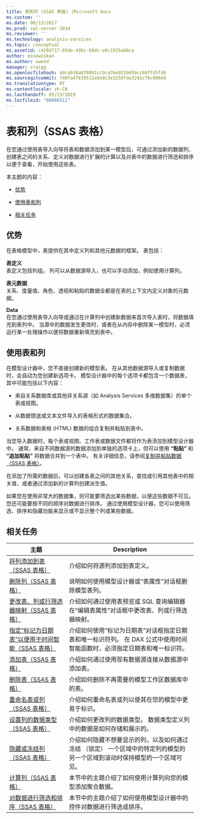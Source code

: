 ```yaml
---
title: 表和列 (SSAS 表格) |Microsoft Docs
ms.custom: ''
ms.date: 06/13/2017
ms.prod: sql-server-2014
ms.reviewer: ''
ms.technology: analysis-services
ms.topic: conceptual
ms.assetid: c428d717-05de-436c-b9dc-e8c1925a60ca
author: minewiskan
ms.author: owend
manager: craigg
ms.openlocfilehash: 4dcab58a876881cc9ca76e9159d5bcc68ffd5fdb
ms.sourcegitcommit: f40fa47619512a9a9c3e3258fda3242c76c008e6
ms.translationtype: MT
ms.contentlocale: zh-CN
ms.lasthandoff: 05/23/2019
ms.locfileid: "66066511"
---
```

# <a name="tables-and-columns-ssas-tabular"></a>表和列（SSAS 表格）
  在您通过使用表导入向导将表和数据添加到某一模型后，可通过添加新的数据列、创建表之间的关系、定义对数据进行扩展的计算以及对表中的数据进行筛选和排序以便于查看，开始使用这些表。  
  
 本主题的内容：  
  
-   [优势](#bkmk_benefits)  
  
-   [使用表和列](#bkmk_working)  
  
-   [相关任务](#bkmk_related_tasks)  
  
##  <a name="bkmk_benefits"></a> 优势  
 在表格模型中，表提供在其中定义列和其他元数据的框架。 表包括：  
  
 **表定义**  
 表定义包括列组。 列可以从数据源导入，也可以手动添加，例如使用计算列。  
  
 **表元数据**  
 关系、度量值、角色、透视和粘贴的数据全都是在表的上下文内定义对象的元数据。  
  
 **Data**  
 在您通过使用表导入向导或通过在计算列中创建新数据来首次导入表时，将数据填充到表列中。 当源中的数据发生更改时，或者在从内存中删除某一模型时，必须运行某一处理操作以便将数据重新填充到表中。  
  
##  <a name="bkmk_working"></a> 使用表和列  
 在模型设计器中，您不直接创建新的模型表。 在从其他数据源导入或复制数据时，会自动为您创建新选项卡。 模型设计器中的每个选项卡都包含一个数据表，其中可能包括以下内容：  
  
-   来自关系数据库或其他非关系源（如 Analysis Services 多维数据集）的单个表或视图。  
  
-   从数据馈送或文本文件导入的表格形式的数据集合。  
  
-   关系数据和表格 (HTML) 数据的组合复制并粘贴到表中。  
  
 当您导入数据时，每个表或视图、工作表或数据文件都将作为表添加到模型设计器中。 通常，来自不同数据源的数据添加到单独的选项卡上，但可以使用 **“粘贴”** 和 **“追加粘贴”** 将数据合并到一个表中。 有关详细信息，请参阅[复制并粘贴数据（SSAS 表格）](../copy-and-paste-data-ssas-tabular.md)。  
  
 在添加了所需的数据后，可以创建各表之间的其他关系，查找或引用其他表中的相关值，或者通过添加新的计算列创建派生值。  
  
 如果您在使用非常大的数据集，则可能要筛选出某些数据，以便这些数据不可见。 您还可能要按不同的顺序对数据进行排序。 通过使用模型设计器，您可以使用筛选、排序和隐藏功能来显示或不显示整个列或某些数据。  
  
##  <a name="bkmk_related_tasks"></a> 相关任务  
  
|主题|Description|  
|-----------|-----------------|  
|[将列添加到表（SSAS 表格）](add-columns-to-a-table-ssas-tabular.md)|介绍如何将源列添加到表定义。|  
|[删除列（SSAS 表格）](delete-a-column-ssas-tabular.md)|说明如何使用模型设计器或“表属性”对话框删除模型表列。|  
|[更改表、列或行筛选器映射（SSAS 表格）](change-table-column-or-row-filter-mappings-ssas-tabular.md)|介绍如何通过使用表预览或 SQL 查询编辑器在“编辑表属性”对话框中更改表、列或行筛选器映射。|  
|[指定“标记为日期表”以便用于时间智能（SSAS 表格）](specify-mark-as-date-table-for-use-with-time-intelligence-ssas-tabular.md)|介绍如何使用“标记为日期表”对话框指定日期表和唯一标识符列。 在 DAX 公式中使用时间智能函数时，必须指定日期表和唯一标识符。|  
|[添加表（SSAS 表格）](add-a-table-ssas-tabular.md)|介绍如何通过使用现有数据源连接从数据源中添加表。|  
|[删除表（SSAS 表格）](delete-a-table-ssas-tabular.md)|介绍如何删除不再需要的模型工作区数据库中的表。|  
|[重命名表或列（SSAS 表格）](rename-a-table-or-column-ssas-tabular.md)|介绍如何重命名表或列以使其在您的模型中更易于标识。|  
|[设置列的数据类型（SSAS 表格）](set-the-data-type-of-a-column-ssas-tabular.md)|介绍如何更改列的数据类型。 数据类型定义列中的数据是如何存储和展示的。|  
|[隐藏或冻结列（SSAS 表格）](hide-or-freeze-columns-ssas-tabular.md)|介绍如何隐藏不想要显示的列，以及如何通过冻结 （锁定） 一个区域中的特定列的模型的另一个区域到滚动时保持模型的一个区域可见。|  
|[计算列（SSAS 表格）](ssas-calculated-columns.md)|本节中的主题介绍了如何使用计算列向您的模型添加聚合数据。|  
|[对数据进行筛选和排序（SSAS 表格）](../filter-and-sort-data-ssas-tabular.md)|本节中的主题介绍了如何使用模型设计器中的控件对数据进行筛选或排序。|  
  
  
